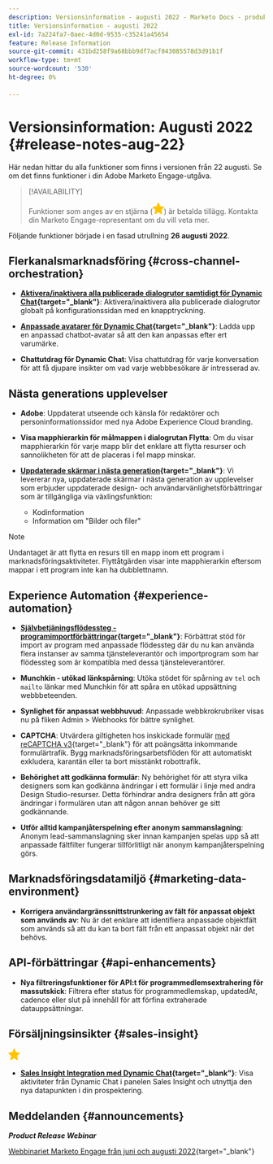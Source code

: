 ```yaml
---
description: Versionsinformation - augusti 2022 - Marketo Docs - produktdokumentation
title: Versionsinformation - augusti 2022
exl-id: 7a224fa7-0aec-4d0d-9535-c35241a45654
feature: Release Information
source-git-commit: 431bd258f9a68bbb9df7acf043085578d3d91b1f
workflow-type: tm+mt
source-wordcount: '530'
ht-degree: 0%

---
```


# Versionsinformation: Augusti 2022 {#release-notes-aug-22}

Här nedan hittar du alla funktioner som finns i versionen från 22 augusti. Se om det finns funktioner i din Adobe Marketo Engage-utgåva.

>[!AVAILABILITY]
>
>Funktioner som anges av en stjärna (![stjärna](assets/yellow-star.png)) är betalda tillägg. Kontakta din Marketo Engage-representant om du vill veta mer.

Följande funktioner började i en fasad utrullning **26 augusti 2022**.

## Flerkanalsmarknadsföring {#cross-channel-orchestration}

* **[Aktivera/inaktivera alla publicerade dialogrutor samtidigt för Dynamic Chat](/help/marketo/product-docs/demand-generation/dynamic-chat/dialogues/dialogue-overview.md#disable-enable-all-dialogues){target="_blank"}**: Aktivera/inaktivera alla publicerade dialogrutor globalt på konfigurationssidan med en knapptryckning.

* **[Anpassade avatarer för Dynamic Chat](/help/marketo/product-docs/demand-generation/dynamic-chat/configuration.md#agent-settings){target="_blank"}**: Ladda upp en anpassad chatbot-avatar så att den kan anpassas efter ert varumärke.

* **Chattutdrag för Dynamic Chat**: Visa chattutdrag för varje konversation för att få djupare insikter om vad varje webbbesökare är intresserad av.

## Nästa generations upplevelser

* **Adobe**: Uppdaterat utseende och känsla för redaktörer och personinformationssidor med nya Adobe Experience Cloud branding.

* **Visa mapphierarkin för målmappen i dialogrutan Flytta**: Om du visar mapphierarkin för varje mapp blir det enklare att flytta resurser och sannolikheten för att de placeras i fel mapp minskar.

* **[Uppdaterade skärmar i nästa generation](/help/marketo/product-docs/marketo-engage-modern-ux/toggle-switch.md){target="_blank"}**: Vi levererar nya, uppdaterade skärmar i nästa generation av upplevelser som erbjuder uppdaterade design- och användarvänlighetsförbättringar som är tillgängliga via växlingsfunktion:

   * Kodinformation
   * Information om &quot;Bilder och filer&quot;

>[!NOTE]
>
>Undantaget är att flytta en resurs till en mapp inom ett program i marknadsföringsaktiviteter. Flyttåtgärden visar inte mapphierarkin eftersom mappar i ett program inte kan ha dubblettnamn.

## Experience Automation {#experience-automation}

* **[Självbetjäningsflödessteg - programimportförbättringar](/help/marketo/product-docs/core-marketo-concepts/smart-campaigns/flow-actions/flow-step-service.md){target="_blank"}**: Förbättrat stöd för import av program med anpassade flödessteg där du nu kan använda flera instanser av samma tjänsteleverantör och importprogram som har flödessteg som är kompatibla med dessa tjänsteleverantörer.

* **Munchkin - utökad länkspårning**: Utöka stödet för spårning av `tel` och `mailto` länkar med Munchkin för att spåra en utökad uppsättning webbbeteenden.

* **Synlighet för anpassat webbhuvud**: Anpassade webbkrokrubriker visas nu på fliken Admin > Webhooks för bättre synlighet.

* **CAPTCHA**: Utvärdera giltigheten hos inskickade formulär [med reCAPTCHA v3](/help/marketo/product-docs/demand-generation/forms/using-captcha/enable-captcha-in-marketo-forms.md){target="_blank"} för att poängsätta inkommande formulärtrafik. Bygg marknadsföringsarbetsflöden för att automatiskt exkludera, karantän eller ta bort misstänkt robottrafik.

* **Behörighet att godkänna formulär**: Ny behörighet för att styra vilka designers som kan godkänna ändringar i ett formulär i linje med andra Design Studio-resurser. Detta förhindrar andra designers från att göra ändringar i formulären utan att någon annan behöver ge sitt godkännande.

* **Utför alltid kampanjåterspelning efter anonym sammanslagning**: Anonym lead-sammanslagning sker innan kampanjen spelas upp så att anpassade fältfilter fungerar tillförlitligt när anonym kampanjåterspelning görs.

## Marknadsföringsdatamiljö {#marketing-data-environment}

* **Korrigera användargränssnittstrunkering av fält för anpassat objekt som används av**: Nu är det enklare att identifiera anpassade objektfält som används så att du kan ta bort fält från ett anpassat objekt när det behövs.

## API-förbättringar {#api-enhancements}

* **Nya filtreringsfunktioner för API:t för programmedlemsextrahering för massutskick**: Filtrera efter status för programmedlemskap, updatedAt, cadence eller slut på innehåll för att förfina extraherade datauppsättningar.

## Försäljningsinsikter {#sales-insight}

![(stjärna)](assets/yellow-star.png)

* **[Sales Insight Integration med Dynamic Chat](/help/marketo/product-docs/marketo-sales-insight/msi-for-salesforce/features/dynamic-chat-integration.md){target="_blank"}**: Visa aktiviteter från Dynamic Chat i panelen Sales Insight och utnyttja den nya datapunkten i din prospektering.

## Meddelanden {#announcements}

**_Product Release Webinar_**

[Webbinariet Marketo Engage från juni och augusti 2022](https://engage.marketo.com/2022_June_August_Release_Webinar_OnDemandPage.html){target="_blank"}
